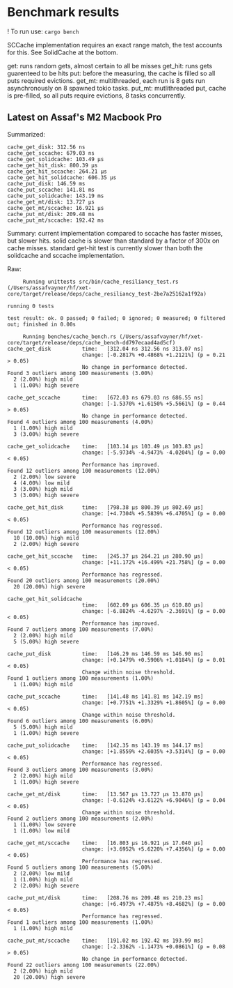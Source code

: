 # Benchmark results

! To run use: `cargo bench`

SCCache implementation requires an exact range match, the test accounts for this.
See SolidCache at the bottom.

get: runs random gets, almost certain to all be misses
get_hit: runs gets guarenteed to be hits
put: before the measuring, the cache is filled so all puts required evictions.
get_mt: multithreaded, each run is 8 gets run asynchronously on 8 spawned tokio tasks.
put_mt: mutlithreaded put, cache is pre-filled, so all puts require evictions, 8 tasks concurrently.

## Latest on Assaf's M2 Macbook Pro

Summarized:

```text
cache_get_disk: 312.56 ns
cache_get_sccache: 679.03 ns
cache_get_solidcache: 103.49 µs
cache_get_hit_disk: 800.39 µs
cache_get_hit_sccache: 264.21 µs
cache_get_hit_solidcache: 606.35 µs
cache_put_disk: 146.59 ms
cache_put_sccache: 141.81 ms
cache_put_solidcache: 143.19 ms
cache_get_mt/disk: 13.727 µs
cache_get_mt/sccache: 16.921 µs
cache_put_mt/disk: 209.48 ms
cache_put_mt/sccache: 192.42 ms
```

Summary: current implementation compared to sccache has faster misses, but slower hits. solid cache is slower than standard by a factor of 300x on cache misses. standard get-hit test is currently slower than both the solidcache and sccache implementation.

Raw:

```text
     Running unittests src/bin/cache_resiliancy_test.rs (/Users/assafvayner/hf/xet-core/target/release/deps/cache_resiliancy_test-2be7a25162a1f92a)

running 0 tests

test result: ok. 0 passed; 0 failed; 0 ignored; 0 measured; 0 filtered out; finished in 0.00s

     Running benches/cache_bench.rs (/Users/assafvayner/hf/xet-core/target/release/deps/cache_bench-dd797ecaad4ad5cf)
cache_get_disk          time:   [312.04 ns 312.56 ns 313.07 ns]
                        change: [-0.2817% +0.4868% +1.2121%] (p = 0.21 > 0.05)
                        No change in performance detected.
Found 3 outliers among 100 measurements (3.00%)
  2 (2.00%) high mild
  1 (1.00%) high severe

cache_get_sccache       time:   [672.03 ns 679.03 ns 686.55 ns]
                        change: [-1.5370% +1.6150% +5.5661%] (p = 0.44 > 0.05)
                        No change in performance detected.
Found 4 outliers among 100 measurements (4.00%)
  1 (1.00%) high mild
  3 (3.00%) high severe

cache_get_solidcache    time:   [103.14 µs 103.49 µs 103.83 µs]
                        change: [-5.9734% -4.9473% -4.0204%] (p = 0.00 < 0.05)
                        Performance has improved.
Found 12 outliers among 100 measurements (12.00%)
  2 (2.00%) low severe
  4 (4.00%) low mild
  3 (3.00%) high mild
  3 (3.00%) high severe

cache_get_hit_disk      time:   [798.38 µs 800.39 µs 802.69 µs]
                        change: [+4.7304% +5.5839% +6.4705%] (p = 0.00 < 0.05)
                        Performance has regressed.
Found 12 outliers among 100 measurements (12.00%)
  10 (10.00%) high mild
  2 (2.00%) high severe

cache_get_hit_sccache   time:   [245.37 µs 264.21 µs 280.90 µs]
                        change: [+11.172% +16.499% +21.758%] (p = 0.00 < 0.05)
                        Performance has regressed.
Found 20 outliers among 100 measurements (20.00%)
  20 (20.00%) high severe

cache_get_hit_solidcache
                        time:   [602.09 µs 606.35 µs 610.80 µs]
                        change: [-6.8824% -4.6297% -2.3691%] (p = 0.00 < 0.05)
                        Performance has improved.
Found 7 outliers among 100 measurements (7.00%)
  2 (2.00%) high mild
  5 (5.00%) high severe

cache_put_disk          time:   [146.29 ms 146.59 ms 146.90 ms]
                        change: [+0.1479% +0.5906% +1.0184%] (p = 0.01 < 0.05)
                        Change within noise threshold.
Found 1 outliers among 100 measurements (1.00%)
  1 (1.00%) high mild

cache_put_sccache       time:   [141.48 ms 141.81 ms 142.19 ms]
                        change: [+0.7751% +1.3329% +1.8605%] (p = 0.00 < 0.05)
                        Change within noise threshold.
Found 6 outliers among 100 measurements (6.00%)
  5 (5.00%) high mild
  1 (1.00%) high severe

cache_put_solidcache    time:   [142.35 ms 143.19 ms 144.17 ms]
                        change: [+1.8559% +2.6035% +3.5314%] (p = 0.00 < 0.05)
                        Performance has regressed.
Found 3 outliers among 100 measurements (3.00%)
  2 (2.00%) high mild
  1 (1.00%) high severe

cache_get_mt/disk       time:   [13.567 µs 13.727 µs 13.870 µs]
                        change: [-0.6124% +3.6122% +6.9046%] (p = 0.04 < 0.05)
                        Change within noise threshold.
Found 2 outliers among 100 measurements (2.00%)
  1 (1.00%) low severe
  1 (1.00%) low mild

cache_get_mt/sccache    time:   [16.803 µs 16.921 µs 17.040 µs]
                        change: [+3.6952% +5.6220% +7.4356%] (p = 0.00 < 0.05)
                        Performance has regressed.
Found 5 outliers among 100 measurements (5.00%)
  2 (2.00%) low mild
  1 (1.00%) high mild
  2 (2.00%) high severe

cache_put_mt/disk       time:   [208.76 ms 209.48 ms 210.23 ms]
                        change: [+6.4973% +7.4875% +8.4682%] (p = 0.00 < 0.05)
                        Performance has regressed.
Found 1 outliers among 100 measurements (1.00%)
  1 (1.00%) high mild

cache_put_mt/sccache    time:   [191.02 ms 192.42 ms 193.99 ms]
                        change: [-2.3362% -1.1473% +0.0861%] (p = 0.08 > 0.05)
                        No change in performance detected.
Found 22 outliers among 100 measurements (22.00%)
  2 (2.00%) high mild
  20 (20.00%) high severe
```
